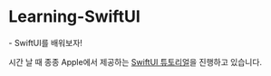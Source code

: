 # Learning-SwiftUI
\- SwiftUI를  배워보자!

시간 날 때 종종 Apple에서 제공하는 [SwiftUI 튜토리얼](https://developer.apple.com/tutorials/swiftui)을 진행하고 있습니다.
